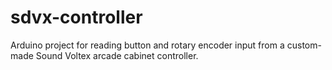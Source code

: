 # sdvx-controller
Arduino project for reading button and rotary encoder input from a custom-made Sound Voltex arcade cabinet controller. 

